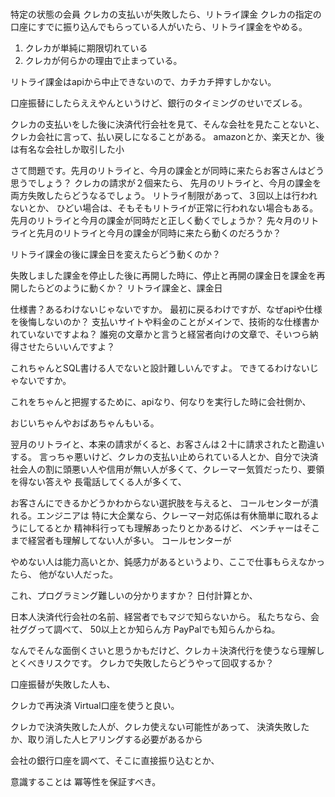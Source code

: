 # 

##

特定の状態の会員 クレカの支払いが失敗したら、リトライ課金
クレカの指定の口座にすでに振り込んでもらっている人がいたら、リトライ課金をやめる。

1. クレカが単純に期限切れている
2. クレカが何らかの理由で止まっている。

リトライ課金はapiから中止できないので、カチカチ押すしかない。

口座振替にしたらええやんというけど、銀行のタイミングのせいでズレる。

クレカの支払いをした後に決済代行会社を見て、そんな会社を見たことないと、
クレカ会社に言って、払い戻しになることがある。
amazonとか、楽天とか、後は有名な会社しか取引した小

さて問題です。先月のリトライと、今月の課金とが同時に来たらお客さんはどう思うでしょう？
クレカの請求が２個来たら、
先月のリトライと、今月の課金を両方失敗したらどうなるでしょう。
リトライ制限があって、３回以上は行われないとか、
ひどい場合は、そもそもリトライが正常に行われない場合もある。
先月のリトライと今月の課金が同時だと正しく動くでしょうか？
先々月のリトライと先月のリトライと今月の課金が同時に来たら動くのだろうか？

リトライ課金の後に課金日を変えたらどう動くのか？

失敗しました課金を停止した後に再開した時に、停止と再開の課金日を課金を再開したらどのように動くか？
リトライ課金と、課金日

仕様書？あるわけないじゃないですか。
最初に戻るわけですが、なぜapiや仕様を後悔しないのか？
支払いサイトや料金のことがメインで、技術的な仕様書かれていないですよね？
誰宛の文章かと言うと経営者向けの文章で、そいつら納得させたらいいんですよ？




これちゃんとSQL書ける人でないと設計難しいんですよ。
できてるわけないじゃないですか。

これをちゃんと把握するために、apiなり、何なりを実行した時に会社側か、

おじいちゃんやおばあちゃんもいる。

翌月のリトライと、本来の請求がくると、お客さんは２十に請求されたと勘違いする。
言っちゃ悪いけど、クレカの支払い止められている人とか、自分で決済
社会人の割に頭悪い人や信用が無い人が多くて、クレーマー気質だったり、要領を得ない答えや
長電話してくる人が多くて、


お客さんにできるかどうかわからない選択肢を与えると、
コールセンターが潰れる。エンジニアは
特に大企業なら、クレーマー対応係は有休簡単に取れるようにしてるとか
精神科行っても理解あったりとかあるけど、
ベンチャーはそこまで経営者も理解してない人が多い。
コールセンターが

やめない人は能力高いとか、鈍感力があるというより、ここで仕事もらえなかったら、
他がない人だった。

これ、プログラミング難しいの分かりますか？
日付計算とか、

日本人決済代行会社の名前、経営者でもマジで知らないから。
私たちなら、会社ググって調べて、
50以上とか知らん方
PayPalでも知らんからね。

なんでそんな面倒くさいと思うかもだけど、クレカ＋決済代行を使うなら理解しとくべきリスクです。
クレカで失敗したらどうやって回収するか？

口座振替が失敗した人も、

クレカで再決済
Virtual口座を使うと良い。

クレカで決済失敗した人が、クレカ使えない可能性があって、
決済失敗したか、取り消した人ヒアリングする必要があるから


会社の銀行口座を調べて、そこに直接振り込むとか、


意識することは
冪等性を保証すべき。


